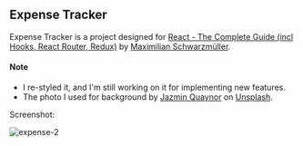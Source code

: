 ## Expense Tracker

Expense Tracker is a project designed for [React - The Complete Guide (incl Hooks, React Router, Redux)](https://www.udemy.com/course/react-the-complete-guide-incl-redux/) by [Maximilian Schwarzmüller](https://twitter.com/maxedapps?ref_src=twsrc%5Egoogle%7Ctwcamp%5Eserp%7Ctwgr%5Eauthor).

#### Note

- I re-styled it, and I'm still working on it for implementing new features.
- The photo I used for background by [Jazmin Quaynor](https://unsplash.com/@jazminantoinette) on [Unsplash](https://unsplash.com/).

Screenshot:

![expense-2](https://user-images.githubusercontent.com/76654335/115121725-e2a40480-9fbc-11eb-9a33-4e15f37d99a1.png)

<!-- ### Demo

- [Here]() you can find the demo version of this project. -->
